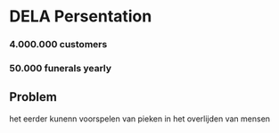 # DELA Persentation

### 4.000.000 customers
### 50.000 funerals yearly

## Problem
het eerder kunenn voorspelen van pieken in het overlijden van mensen

